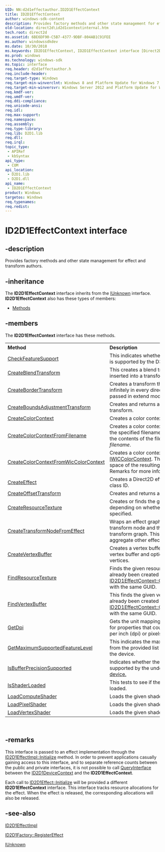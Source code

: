 ```yaml
---
UID: NN:d2d1effectauthor.ID2D1EffectContext
title: ID2D1EffectContext
author: windows-sdk-content
description: Provides factory methods and other state management for effect and transform authors.
old-location: direct2d\id2d1contextinternal.htm
tech.root: direct2d
ms.assetid: 6BE6DF90-C5B7-4377-9DBF-804AB1C91FEE
ms.author: windowssdkdev
ms.date: 10/30/2018
ms.keywords: ID2D1EffectContext, ID2D1EffectContext interface [Direct2D], ID2D1EffectContext interface [Direct2D],described, d2d1effectauthor/ID2D1EffectContext, direct2d.id2d1contextinternal
ms.prod: windows
ms.technology: windows-sdk
ms.topic: interface
req.header: d2d1effectauthor.h
req.include-header: 
req.target-type: Windows
req.target-min-winverclnt: Windows 8 and Platform Update for Windows 7 [desktop apps \| UWP apps]
req.target-min-winversvr: Windows Server 2012 and Platform Update for Windows Server 2008 R2 [desktop apps \| UWP apps]
req.kmdf-ver: 
req.umdf-ver: 
req.ddi-compliance: 
req.unicode-ansi: 
req.idl: 
req.max-support: 
req.namespace: 
req.assembly: 
req.type-library: 
req.lib: D2D1.lib
req.dll: 
req.irql: 
topic_type:
 - APIRef
 - kbSyntax
api_type:
 - COM
api_location:
 - D2D1.lib
 - D2D1.dll
api_name:
 - ID2D1EffectContext
product: Windows
targetos: Windows
req.typenames: 
req.redist: 
---
```


# ID2D1EffectContext interface


## -description


Provides factory methods and other state management for effect and transform authors.


## -inheritance

The <b xmlns:loc="http://microsoft.com/wdcml/l10n">ID2D1EffectContext</b> interface inherits from the <a href="https://msdn.microsoft.com/33f1d79a-33fc-4ce5-a372-e08bda378332">IUnknown</a> interface. <b>ID2D1EffectContext</b> also has these types of members:
<ul>
<li><a href="https://docs.microsoft.com/">Methods</a></li>
</ul>

## -members

The <b>ID2D1EffectContext</b> interface has these methods.
<table class="members" id="memberListMethods">
<tr>
<th align="left" width="37%">Method</th>
<th align="left" width="63%">Description</th>
</tr>
<tr data="declared;">
<td align="left" width="37%">
<a href="https://msdn.microsoft.com/1A97B928-7715-4D4E-AD38-7D01EE243494">CheckFeatureSupport</a>
</td>
<td align="left" width="63%">
This indicates whether an optional capability is supported by the D3D device.

</td>
</tr>
<tr data="declared;">
<td align="left" width="37%">
<a href="https://msdn.microsoft.com/23B8D1A5-05F4-4056-BFA8-8D9C89FE0492">CreateBlendTransform</a>
</td>
<td align="left" width="63%">
This creates a blend transform that can be inserted into a transform graph. 



</td>
</tr>
<tr data="declared;">
<td align="left" width="37%">
<a href="https://msdn.microsoft.com/E1FC2BF9-7287-4F9B-BDCF-3CD6EC8B849D">CreateBorderTransform</a>
</td>
<td align="left" width="63%">
Creates a transform that extends its input infinitely in every direction based on the passed in extend mode.

</td>
</tr>
<tr data="declared;">
<td align="left" width="37%">
<a href="https://msdn.microsoft.com/6B6820E5-792F-447C-81C9-493FA572F61A">CreateBoundsAdjustmentTransform</a>
</td>
<td align="left" width="63%">
Creates and returns a bounds adjustment  transform.

</td>
</tr>
<tr data="declared;">
<td align="left" width="37%">
<a href="https://msdn.microsoft.com/FB06917B-091A-4429-83BA-DAEF26F654BE">CreateColorContext</a>
</td>
<td align="left" width="63%">
Creates a color context from a color space.  

</td>
</tr>
<tr data="declared;">
<td align="left" width="37%">
<a href="https://msdn.microsoft.com/84B12901-48B1-4FA9-8C81-1CEA70CF2824">CreateColorContextFromFilename</a>
</td>
<td align="left" width="63%">
Creates a color context by loading it from the specified filename.  The profile bytes are the contents of the file specified by <i>filename</i>.

</td>
</tr>
<tr data="declared;">
<td align="left" width="37%">
<a href="https://msdn.microsoft.com/4A269666-28A1-4A03-823B-60C6A1A9D73E">CreateColorContextFromWicColorContext</a>
</td>
<td align="left" width="63%">
Creates a color context from an <a href="https://msdn.microsoft.com/b6817676-affb-4bb3-adba-e24e0b75ad10">IWICColorContext</a>.  The <a href="https://msdn.microsoft.com/acdda11e-eb3f-4258-b24e-daa3b7a23fd6">D2D1ColorContext</a> space of the resulting context varies, see Remarks for more info.

</td>
</tr>
<tr data="declared;">
<td align="left" width="37%">
<a href="https://msdn.microsoft.com/BF903D96-F643-4C87-9191-A46B7CE3B12C">CreateEffect</a>
</td>
<td align="left" width="63%">
Creates a Direct2D effect for the specified  class ID.
      

</td>
</tr>
<tr data="declared;">
<td align="left" width="37%">
<a href="https://msdn.microsoft.com/A0A479F7-CB2C-4A9A-B482-2383A3A1A841">CreateOffsetTransform</a>
</td>
<td align="left" width="63%">
Creates and returns an offset transform.

</td>
</tr>
<tr data="declared;">
<td align="left" width="37%">
<a href="https://msdn.microsoft.com/265888DA-03C2-42F0-92D8-FEB542F9BAA4">CreateResourceTexture</a>
</td>
<td align="left" width="63%">
Creates or finds the given resource texture, depending on whether a resource id is specified. 

</td>
</tr>
<tr data="declared;">
<td align="left" width="37%">
<a href="https://msdn.microsoft.com/75F1366A-4E82-4CAD-A843-6E53035CB520">CreateTransformNodeFromEffect</a>
</td>
<td align="left" width="63%">
Wraps an effect graph into a single transform node and then inserted into a transform graph. This allows an effect to aggregate other effects.

</td>
</tr>
<tr data="declared;">
<td align="left" width="37%">
<a href="https://msdn.microsoft.com/8E59527F-B6CE-4E25-B7F7-2D03BC1ACAFD">CreateVertexBuffer</a>
</td>
<td align="left" width="63%">
Creates a vertex buffer or finds a standard vertex buffer and optionally initializes it with vertices.

</td>
</tr>
<tr data="declared;">
<td align="left" width="37%">
<a href="https://msdn.microsoft.com/7E205798-A9E1-4213-925B-7A5DF918F60E">FindResourceTexture</a>
</td>
<td align="left" width="63%">
Finds the given resource texture if it has already been created with <a href="https://msdn.microsoft.com/265888DA-03C2-42F0-92D8-FEB542F9BAA4">ID2D1EffectContext::CreateResourceTexture</a> with the same GUID.

</td>
</tr>
<tr data="declared;">
<td align="left" width="37%">
<a href="https://msdn.microsoft.com/8CAC0872-2368-4926-8FF9-87D73136986F">FindVertexBuffer</a>
</td>
<td align="left" width="63%">
This finds the given vertex buffer if it has already been created with <a href="https://msdn.microsoft.com/8E59527F-B6CE-4E25-B7F7-2D03BC1ACAFD">ID2D1EffectContext::CreateVertexBuffer</a> with the same GUID.

</td>
</tr>
<tr data="declared;">
<td align="left" width="37%">
<a href="https://msdn.microsoft.com/465D75BF-67A0-410C-950E-DB42995379B0">GetDpi</a>
</td>
<td align="left" width="63%">
Gets the unit mapping that an effect will use for properties that could be in either dots per inch (dpi) or pixels.

</td>
</tr>
<tr data="declared;">
<td align="left" width="37%">
<a href="https://msdn.microsoft.com/BDB553F8-C19D-46FC-A3CF-7E525DA81CE2">GetMaximumSupportedFeatureLevel</a>
</td>
<td align="left" width="63%">
This indicates the maximum feature level from the provided list which is supported by the device.

</td>
</tr>
<tr data="declared;">
<td align="left" width="37%">
<a href="https://msdn.microsoft.com/731A7CF3-03E7-4D38-A8DD-8D207AE90B16">IsBufferPrecisionSupported</a>
</td>
<td align="left" width="63%">
 Indicates whether the buffer precision is supported by the underlying Direct2D <a href="https://msdn.microsoft.com/21f77c38-c115-4fdf-b294-570577a29201">device.</a>


</td>
</tr>
<tr data="declared;">
<td align="left" width="37%">
<a href="https://msdn.microsoft.com/9B923E7A-FF71-4575-880F-FA6AB6C9F366">IsShaderLoaded</a>
</td>
<td align="left" width="63%">
This tests to see if the given shader is loaded.

</td>
</tr>
<tr data="declared;">
<td align="left" width="37%">
<a href="https://msdn.microsoft.com/64CA9647-8E9E-417D-A8D4-71AAF58F1C32">LoadComputeShader</a>
</td>
<td align="left" width="63%">
Loads the given shader by its unique ID.

</td>
</tr>
<tr data="declared;">
<td align="left" width="37%">
<a href="https://msdn.microsoft.com/7A5F58DD-8A43-406D-AC3B-2FB99BE7FBF6">LoadPixelShader</a>
</td>
<td align="left" width="63%">
Loads the given shader by its unique ID.

</td>
</tr>
<tr data="declared;">
<td align="left" width="37%">
<a href="https://msdn.microsoft.com/60D3DB1B-D347-44FC-98F9-545D4213F1F0">LoadVertexShader</a>
</td>
<td align="left" width="63%">
Loads the given shader by its unique ID.

</td>
</tr>
</table> 


## -remarks



This interface  is passed to an effect implementation through the <a href="https://msdn.microsoft.com/BC5A6B97-6BA8-4C97-9F8B-D87EBCD80A98">ID2D1EffectImpl::Initialize</a> method. In order to prevent applications casually gaining access to this interface, and to separate reference counts between the public and private interfaces, it is not possible to call <a href="https://msdn.microsoft.com/54d5ff80-18db-43f2-b636-f93ac053146d">QueryInterface</a> between the <a href="https://msdn.microsoft.com/a54dd628-c2a2-4b04-9ced-7749a395f187">ID2D1DeviceContext</a> and the <b>ID2D1EffectContext</b>.

Each call to <a href="https://msdn.microsoft.com/BC5A6B97-6BA8-4C97-9F8B-D87EBCD80A98">ID2D1Effect::Initialize</a> will be provided a different <b>ID2D1EffectContext</b> interface. This interface tracks resource allocations for the effect. When the effect is released, the corresponding allocations will also be released.




## -see-also




<a href="https://msdn.microsoft.com/3D87A908-FC57-4AA9-A508-C402D8413363">ID2D1EffectImpl</a>



<a href="https://msdn.microsoft.com/9988aad6-0487-4f48-a05c-1dfb944f6ce7">ID2D1Factory::RegisterEffect</a>



<a href="https://msdn.microsoft.com/33f1d79a-33fc-4ce5-a372-e08bda378332">IUnknown</a>
 

 

